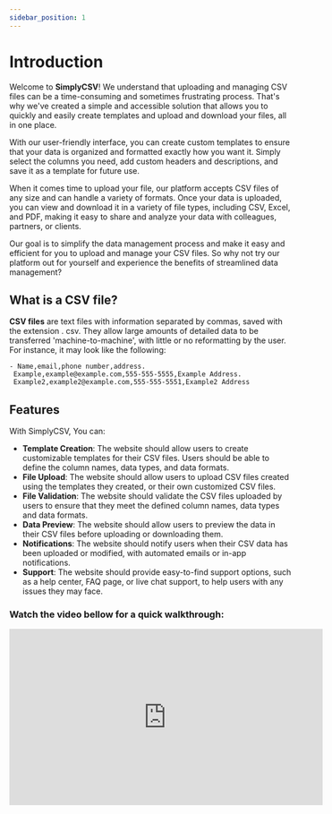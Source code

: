 ```yaml
---
sidebar_position: 1
---
```


#  Introduction

Welcome to __SimplyCSV__! We understand that uploading and managing CSV files can be a time-consuming and sometimes frustrating process. That's why we've created a simple and accessible solution that allows you to quickly and easily create templates and upload and download your files, all in one place.

With our user-friendly interface, you can create custom templates to ensure that your data is organized and formatted exactly how you want it. Simply select the columns you need, add custom headers and descriptions, and save it as a template for future use.

When it comes time to upload your file, our platform accepts CSV files of any size and can handle a variety of formats. Once your data is uploaded, you can view and download it in a variety of file types, including CSV, Excel, and PDF, making it easy to share and analyze your data with colleagues, partners, or clients.

Our goal is to simplify the data management process and make it easy and efficient for you to upload and manage your CSV files. So why not try our platform out for yourself and experience the benefits of streamlined data management?


## What is a CSV file?
__CSV files__ are text files with information separated by commas, saved with the extension . csv. They allow large amounts of detailed data to be transferred 'machine-to-machine', with little or no reformatting by the user.
For instance, it may look like the following:

```
- Name,email,phone number,address.  
 Example,example@example.com,555-555-5555,Example Address.  
 Example2,example2@example.com,555-555-5551,Example2 Address  
```

## Features

With SimplyCSV, You can:
- __Template Creation__: The website should allow users to create customizable templates for their CSV files. Users should be able to define the column names, data types, and data formats.
- __File Upload__: The website should allow users to upload CSV files created using the templates they created, or their own customized CSV files.
- __File Validation__: The website should validate the CSV files uploaded by users to ensure that they meet the defined column names, data types and data formats.
- __Data Preview__: The website should allow users to preview the data in their CSV files before uploading or downloading them. 
- __Notifications__: The website should notify users when their CSV data has been uploaded or modified, with automated emails or in-app notifications.
- __Support__: The website should provide easy-to-find support options, such as a help center, FAQ page, or live chat support, to help users with any issues they may face.

### Watch the video bellow for a quick walkthrough:
<iframe width="560" height="315" src="https://www.youtube.com/embed/9lHy5XMT3q4" title="YouTube video player" frameborder="0" allow="accelerometer; autoplay; clipboard-write; encrypted-media; gyroscope; picture-in-picture; web-share" allowfullscreen></iframe>


